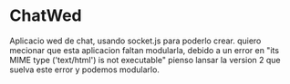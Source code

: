 # ChatWed
Aplicacio wed de chat, usando socket.js para poderlo crear.
quiero mecionar que esta aplicacion faltan modularla, debido a un error en "its MIME type ('text/html') is not executable"
pienso lansar la version 2 que suelva este error y podemos modularlo.
